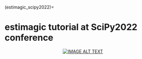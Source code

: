 (estimagic_scipy2022)=

# estimagic tutorial at SciPy2022 conference

<div align="center">
  <a class="video" href="https://www.youtube.com/watch?v=ftlw0rARrtI" target="_blank"><img src="https://i.imgur.com/l0qBew3.png" alt="IMAGE ALT TEXT"></a>
</div>
